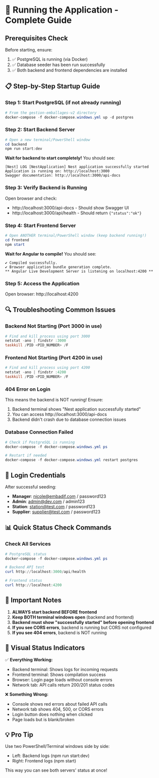 # 🚀 Running the Application - Complete Guide

## Prerequisites Check

Before starting, ensure:
1. ✅ PostgreSQL is running (via Docker)
2. ✅ Database seeder has been run successfully
3. ✅ Both backend and frontend dependencies are installed

## 📋 Step-by-Step Startup Guide

### Step 1: Start PostgreSQL (if not already running)
```powershell
# From the gestion-emballages-v2 directory
docker-compose -f docker-compose.windows.yml up -d postgres
```

### Step 2: Start Backend Server
```powershell
# Open a new terminal/PowerShell window
cd backend
npm run start:dev
```

**Wait for backend to start completely!** You should see:
```
[Nest] LOG [NestApplication] Nest application successfully started
Application is running on: http://localhost:3000
Swagger documentation: http://localhost:3000/api-docs
```

### Step 3: Verify Backend is Running
Open browser and check:
- http://localhost:3000/api-docs - Should show Swagger UI
- http://localhost:3000/api/health - Should return `{"status":"ok"}`

### Step 4: Start Frontend Server
```powershell
# Open ANOTHER terminal/PowerShell window (keep backend running!)
cd frontend
npm start
```

**Wait for Angular to compile!** You should see:
```
✔ Compiled successfully.
✔ Browser application bundle generation complete.
** Angular Live Development Server is listening on localhost:4200 **
```

### Step 5: Access the Application
Open browser: http://localhost:4200

## 🔍 Troubleshooting Common Issues

### Backend Not Starting (Port 3000 in use)
```powershell
# Find and kill process using port 3000
netstat -ano | findstr :3000
taskkill /PID <PID_NUMBER> /F
```

### Frontend Not Starting (Port 4200 in use)
```powershell
# Find and kill process using port 4200
netstat -ano | findstr :4200
taskkill /PID <PID_NUMBER> /F
```

### 404 Error on Login
This means the backend is NOT running! Ensure:
1. Backend terminal shows "Nest application successfully started"
2. You can access http://localhost:3000/api-docs
3. Backend didn't crash due to database connection issues

### Database Connection Failed
```powershell
# Check if PostgreSQL is running
docker-compose -f docker-compose.windows.yml ps

# Restart if needed
docker-compose -f docker-compose.windows.yml restart postgres
```

## 🔐 Login Credentials
After successful seeding:
- **Manager**: nicole@embadif.com / password123
- **Admin**: admin@dev.com / admin123
- **Station**: station@test.com / password123
- **Supplier**: supplier@test.com / password123

## 📊 Quick Status Check Commands

### Check All Services
```powershell
# PostgreSQL status
docker-compose -f docker-compose.windows.yml ps

# Backend API test
curl http://localhost:3000/api/health

# Frontend status
curl http://localhost:4200
```

## 🎯 Important Notes

1. **ALWAYS start backend BEFORE frontend**
2. **Keep BOTH terminal windows open** (backend and frontend)
3. **Backend must show "successfully started" before opening frontend**
4. **If you see CORS errors**, backend is running but CORS not configured
5. **If you see 404 errors**, backend is NOT running

## 🚦 Visual Status Indicators

✅ **Everything Working:**
- Backend terminal: Shows logs for incoming requests
- Frontend terminal: Shows compilation success
- Browser: Login page loads without console errors
- Network tab: API calls return 200/201 status codes

❌ **Something Wrong:**
- Console shows red errors about failed API calls
- Network tab shows 404, 500, or CORS errors
- Login button does nothing when clicked
- Page loads but is blank/broken

## 💡 Pro Tip
Use two PowerShell/Terminal windows side by side:
- Left: Backend logs (npm run start:dev)
- Right: Frontend logs (npm start)

This way you can see both servers' status at once!